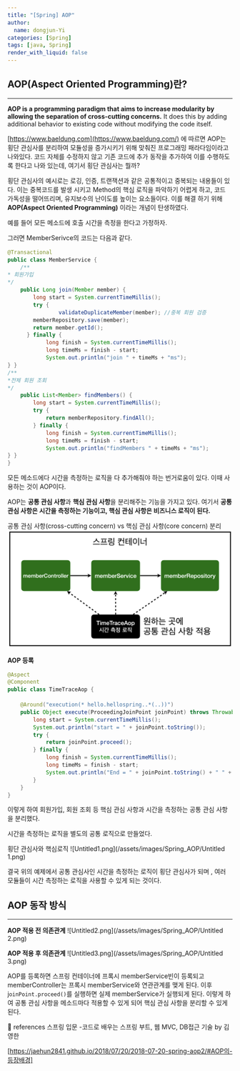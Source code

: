 ```yaml
---
title: "[Spring] AOP"
author:
  name: dongjun-Yi
categories: [Spring]
tags: [java, Spring]
render_with_liquid: false
---
```


## AOP(Aspect Oriented Programming)란?

---

**AOP is a programming paradigm that aims to increase modularity by allowing the separation of cross-cutting concerns.** It does this by adding additional behavior to existing code without modifying the code itself.

[https://www.baeldung.com](https://www.baeldung.com/) 에 따르면 AOP는 횡단 관심사를 분리하여 모듈성을 증가시키기 위해 맞춰진 프로그래밍 패라다임이라고 나와있다. 코드 자체를 수정하지 않고 기존 코드에 추가 동작을 추가하여 이를 수행하도록 한다고 나와 있는데, 여기서 횡단 관심사는 뭘까?

횡단 관심사의 예시로는 로깅, 인증, 트랜잭션과 같은 공통적이고 중복되는 내용들이 있다. 이는 중복코드를 발생 시키고 Method의 핵심 로직을 파악하기 어렵게 하고, 코드 가독성을 떨어뜨리며, 유지보수의 난이도를 높이는 요소들이다. 이를 해결 하기 위해 **AOP(Aspect Oriented Programming)** 이라는 개념이 탄생하였다.

예를 들어 모든 메소드에 호출 시간을 측정을 한다고 가정하자.

그러면 MemberSerivce의 코드는 다음과 같다.

```java
@Transactional
public class MemberService {
    /**
* 회원가입
*/
    public Long join(Member member) {
        long start = System.currentTimeMillis();
		try {
				validateDuplicateMember(member); //중복 회원 검증
        memberRepository.save(member);
        return member.getId();
      } finally {
            long finish = System.currentTimeMillis();
            long timeMs = finish - start;
            System.out.println("join " + timeMs + "ms");
} }
/**
*전체 회원 조회
*/
    public List<Member> findMembers() {
        long start = System.currentTimeMillis();
        try {
            return memberRepository.findAll();
        } finally {
            long finish = System.currentTimeMillis();
            long timeMs = finish - start;
            System.out.println("findMembers " + timeMs + "ms");
} }
}
```

모든 메소드에다 시간을 측정하는 로직을 다 추가해줘야 하는 번거로움이 있다. 이때 사용하는 것이 AOP이다.

AOP는 **공통 관심 사항**과 **핵심 관심 사항**을 분리해주는 기능을 가지고 있다. 여기서 **공통 관심 사항은 시간을 측정하는 기능이고, 핵심 관심 사항은 비즈니스 로직이 된다.**

공통 관심 사항(cross-cutting concern) vs 핵심 관심 사항(core concern) 분리
![Untitled.png](/assets/images/Spring_AOP/Untitled.png)

**AOP 등록**

```java
@Aspect
@Component
public class TimeTraceAop {

    @Around("execution(* hello.hellospring..*(..))")
    public Object execute(ProceedingJoinPoint joinPoint) throws Throwable {
        long start = System.currentTimeMillis();
        System.out.println("start = " + joinPoint.toString());
        try {
            return joinPoint.proceed();
        } finally {
            long finish = System.currentTimeMillis();
            long timeMs = finish - start;
            System.out.println("End = " + joinPoint.toString() + " " + timeMs + "ms");
        }
    }
}
```

이렇게 하여 회원가입, 회원 조회 등 핵심 관심 사항과 시간을 측정하는 공통 관심 사항을 분리했다.

시간을 측정하는 로직을 별도의 공통 로직으로 만들었다.

횡단 관심사와 핵심로직
![Untitled1.png](/assets/images/Spring_AOP/Untitled 1.png)


결국 위의 예제에서 공통 관심사인 시간을 측정하는 로직이 횡단 관심사가 되며 , 여러 모듈들이 시간 측정하는 로직을 사용할 수 있게 되는 것이다.

## AOP 동작 방식

---
**AOP 적용 전 의존관계**
![Untitled2.png](/assets/images/Spring_AOP/Untitled 2.png)


**AOP 적용 후 의존관계**
![Untitled3.png](/assets/images/Spring_AOP/Untitled 3.png)


AOP를 등록하면 스프링 컨테이너에 프록시 memberService빈이 등록되고 memberController는 프록시 memberService와 연관관계를 맺게 된다. 이후 j`oinPoint.proceed()`를 실행하면 실제 memberService가 실행되게 된다. 이렇게 하여 공통 관심 사항을 메소드마다 적용할 수 있게 되어 핵심 관심 사항을 분리할 수 있게 된다.

<aside>
📖 references 스프링 입문 -코드로 배우는 스프링 부트, 웹 MVC, DB접근 기술 by 김영한

[https://jaehun2841.github.io/2018/07/20/2018-07-20-spring-aop2/#AOP의-등장배경]

</aside>